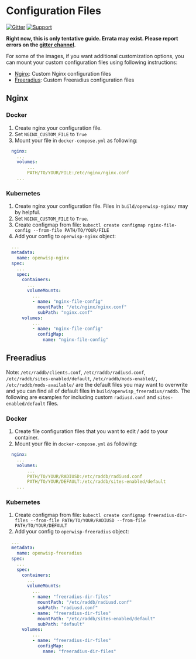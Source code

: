 # Configuration Files

[![Gitter](https://badges.gitter.im/openwisp/dockerize-openwisp.svg)](https://gitter.im/openwisp/dockerize-openwisp?utm_source=badge&utm_medium=badge&utm_campaign=pr-badge)
[![Support](https://img.shields.io/badge/support-orange.svg)](http://openwisp.org/support.html)

**Right now, this is only tentative guide. Errata may exist. Please report errors on the [gitter channel](https://gitter.im/openwisp/dockerize-openwisp?utm_source=badge&utm_medium=badge&utm_campaign=pr-badge).**

For some of the images, if you want additional customization options, you can mount your custom configuration files using following instructions:

- [Nginx](#Nginx): Custom Nginx configuration files
- [Freeradius](#Freeradius): Custom Freeradius configuration files

## Nginx

### Docker

1. Create nginx your configuration file.
2. Set `NGINX_CUSTOM_FILE` to `True`
3. Mount your file in `docker-compose.yml` as following:

```yaml
  nginx:
    ...
    volumes:
        ...
        PATH/TO/YOUR/FILE:/etc/nginx/nginx.conf
    ...
```

### Kubernetes

1. Create nginx your configuration file. Files in `build/openwisp-nginx/` may by helpful.
2. Set `NGINX_CUSTOM_FILE` to `True`.
3. Create configmap from file: `kubectl create configmap nginx-file-config --from-file PATH/TO/YOUR/FILE`
4. Add your config to `openwisp-nginx` object:

```yaml
  ...
  metadata:
    name: openwisp-nginx
  spec:
    ...
    spec:
      containers:
        ...
        volumeMounts:
          ...
          - name: "nginx-file-config"
            mountPath: "/etc/nginx/nginx.conf"
            subPath: "nginx.conf"
      volumes:
          ...
          - name: "nginx-file-config"
            configMap:
              name: "nginx-file-config"
```

## Freeradius

Note: `/etc/raddb/clients.conf`, `/etc/raddb/radiusd.conf`, `/etc/raddb/sites-enabled/default`, `/etc/raddb/mods-enabled/`, `/etc/raddb/mods-available/` are the default files you may want to overwrite and you can find all of default files in `build/openwisp_freeradius/raddb`. The following are examples for including custom `radiusd.conf` and `sites-enabled/default` files.

### Docker

1. Create file configuration files that you want to edit / add to your container.
2. Mount your file in `docker-compose.yml` as following:

```yaml
  nginx:
    ...
    volumes:
        ...
        PATH/TO/YOUR/RADIUSD:/etc/raddb/radiusd.conf
        PATH/TO/YOUR/DEFAULT:/etc/raddb/sites-enabled/default
    ...
```

### Kubernetes

1. Create configmap from file: `kubectl create configmap freeradius-dir-files --from-file PATH/TO/YOUR/RADIUSD --from-file PATH/TO/YOUR/DEFAULT`
2. Add your config to `openwisp-freeradius` object:

```yaml
  ...
  metadata:
    name: openwisp-freeradius
  spec:
    ...
    spec:
      containers:
        ...
        volumeMounts:
          ...
          - name: "freeradius-dir-files"
            mountPath: "/etc/raddb/radiusd.conf"
            subPath: "radiusd.conf"
          - name: "freeradius-dir-files"
            mountPath: "/etc/raddb/sites-enabled/default"
            subPath: "default"
      volumes:
          ...
          - name: "freeradius-dir-files"
            configMap:
              name: "freeradius-dir-files"
```

